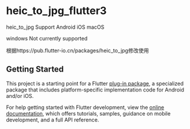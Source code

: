# heic_to_jpg_flutter3

heic_to_jpg  Support Android iOS macOS

windows Not currently supported

根据https://pub.flutter-io.cn/packages/heic_to_jpg修改使用
## Getting Started

This project is a starting point for a Flutter
[plug-in package](https://flutter.dev/developing-packages/),
a specialized package that includes platform-specific implementation code for
Android and/or iOS.

For help getting started with Flutter development, view the
[online documentation](https://flutter.dev/docs), which offers tutorials,
samples, guidance on mobile development, and a full API reference.

